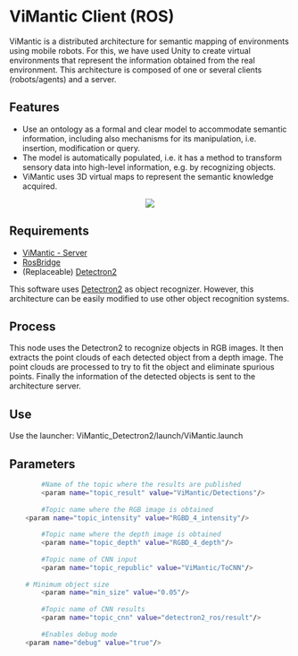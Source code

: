 # ViMantic Client (ROS)
ViMantic is a distributed architecture for semantic mapping of environments using mobile robots. For this, we have used Unity to create virtual environments that represent the information obtained from the real environment. This architecture is composed of one or several clients (robots/agents) and a server.

## Features
- Use an ontology as a formal and clear model to accommodate semantic information, including also mechanisms for its manipulation, i.e. insertion, modification or query.
- The model is automatically populated, i.e. it has a method to transform sensory data into high-level information, e.g. by recognizing objects.
- ViMantic uses 3D virtual maps to represent the semantic knowledge acquired.

<div align="center">
  <img src="https://github.com/DavidFernandezChaves/ViMantic-Server/blob/master/Imgs/Head.PNG?raw=true"/>
</div>

## Requirements
- [ViMantic - Server](https://github.com/DavidFernandezChaves/ViMantic-Server)
- [RosBridge](http://wiki.ros.org/rosbridge_suite)
- (Replaceable) [Detectron2](https://github.com/DavidFernandezChaves/Detectron2_ros)

This software uses [Detectron2](https://github.com/DavidFernandezChaves/Detectron2_ros) as object recognizer. However, this architecture can be easily modified to use other object recognition systems.

## Process
This node uses the Detectron2 to recognize objects in RGB images. It then extracts the point clouds of each detected object from a depth image. The point clouds are processed to try to fit the object and eliminate spurious points. Finally the information of the detected objects is sent to the architecture server.

## Use
Use the launcher: ViMantic_Detectron2/launch/ViMantic.launch

## Parameters
```bash
        #Name of the topic where the results are published
        <param name="topic_result" value="ViMantic/Detections"/>
        
        #Topic name where the RGB image is obtained
	<param name="topic_intensity" value="RGBD_4_intensity"/>
	    
        #Topic name where the depth image is obtained
        <param name="topic_depth" value="RGBD_4_depth"/>
        
        #Topic name of CNN input
        <param name="topic_republic" value="ViMantic/ToCNN"/>	
	
	# Minimum object size 
        <param name="min_size" value="0.05"/>
        
        #Topic name of CNN results
        <param name="topic_cnn" value="detectron2_ros/result"/>       
        
        #Enables debug mode
	<param name="debug" value="true"/>
```
